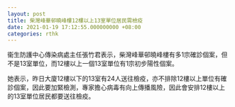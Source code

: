 ```yaml
---
layout: post
title: 柴灣峰華邨曉峰樓12樓以上13室單位居民需檢疫
date: 2021-01-19 17:12:55.000000000 +08:00
categories: rthk
---
```


衞生防護中心傳染病處主任張竹君表示，柴灣峰華邨曉峰樓有多1宗確診個案，但不是13室單位，而12樓以上一個13室單位有1宗初步陽性個案。

她表示，昨日大廈12樓以下的13室有24人送往檢疫，亦不排除12樓以上單位有確診個案，因此要加緊檢測，專家擔心病毒有向上傳播風險，因此會安排12樓以上的13室單位居民都要送往檢疫。
